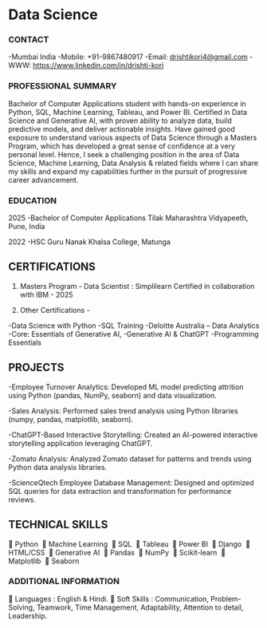 # Data Science

### CONTACT

-Mumbai India
-Mobile: +91-9867480917
-Email: drishtikori4@gmail.com
-WWW: https://www.linkedin.com/in/drishti-kori

### PROFESSIONAL SUMMARY

Bachelor of Computer Applications student with hands-on experience in
Python, SQL, Machine Learning, Tableau, and Power BI. Certified in Data
Science and Generative AI, with proven ability to analyze data, build predictive
models, and deliver actionable insights. Have gained good exposure to
understand various aspects of Data Science through a Masters Program, which
has developed a great sense of confidence at a very personal level. Hence, I seek
a challenging position in the area of Data Science, Machine Learning, Data
Analysis & related fields where I can share my skills and expand my capabilities
further in the pursuit of progressive career advancement.

### EDUCATION

2025
-Bachelor of Computer Applications
Tilak Maharashtra Vidyapeeth, Pune,
India

2022
-HSC
Guru Nanak Khalsa College, Matunga

## CERTIFICATIONS

1. Masters Program - Data Scientist :
Simplilearn Certified in collaboration
with IBM - 2025

2. Other Certifications -
   
-Data Science with Python
-SQL Training
-Deloitte Australia – Data Analytics
-Core: Essentials of Generative AI,
-Generative AI & ChatGPT
-Programming Essentials

## PROJECTS

-Employee Turnover Analytics: Developed ML model predicting attrition using
Python (pandas, NumPy, seaborn) and data visualization.

-Sales Analysis: Performed sales trend analysis using Python libraries (numpy,
pandas, matplotlib, seaborn).

-ChatGPT-Based Interactive Storytelling: Created an AI-powered interactive
storytelling application leveraging ChatGPT.

-Zomato Analysis: Analyzed Zomato dataset for patterns and trends using
Python data analysis libraries.

-ScienceQtech Employee Database Management: Designed and optimized
SQL queries for data extraction and transformation for performance reviews.

## TECHNICAL SKILLS

 Python   Machine Learning 
 SQL   Tableau 
 Power BI   Django 
 HTML/CSS   Generative AI 
 Pandas   NumPy 
 Scikit-learn   Matplotlib 
 Seaborn

### ADDITIONAL INFORMATION

 Languages : English & Hindi.
 Soft Skills : Communication, Problem-Solving, Teamwork, Time
Management, Adaptability, Attention to detail, Leadership.
